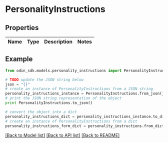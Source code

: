 # PersonalityInstructions


## Properties

Name | Type | Description | Notes
------------ | ------------- | ------------- | -------------

## Example

```python
from odin_sdk.models.personality_instructions import PersonalityInstructions

# TODO update the JSON string below
json = "{}"
# create an instance of PersonalityInstructions from a JSON string
personality_instructions_instance = PersonalityInstructions.from_json(json)
# print the JSON string representation of the object
print PersonalityInstructions.to_json()

# convert the object into a dict
personality_instructions_dict = personality_instructions_instance.to_dict()
# create an instance of PersonalityInstructions from a dict
personality_instructions_form_dict = personality_instructions.from_dict(personality_instructions_dict)
```
[[Back to Model list]](../README.md#documentation-for-models) [[Back to API list]](../README.md#documentation-for-api-endpoints) [[Back to README]](../README.md)


